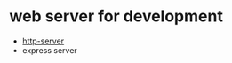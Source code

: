 # web server for development
- [http-server](https://www.npmjs.com/package/http-server)
- express server
